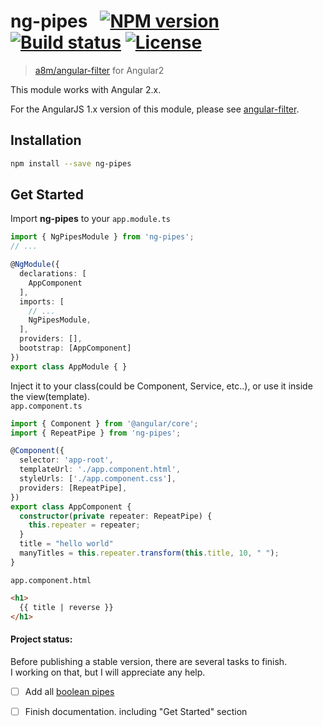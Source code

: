 # ng-pipes &nbsp; [![NPM version][npm-image]][npm-url] [![Build status][travis-image]][travis-url] [![License][license-image]][license-url]
> [a8m/angular-filter](https://github.com/a8m/angular-filter) for Angular2

This module works with Angular 2.x.

For the AngularJS 1.x version of this module, please see [angular-filter](https://github.com/a8m/angular-filter).


Installation
------------

```sh
npm install --save ng-pipes
```

Get Started
------------
Import __ng-pipes__ to your `app.module.ts`
```ts
import { NgPipesModule } from 'ng-pipes';
// ...

@NgModule({
  declarations: [
    AppComponent
  ],
  imports: [
    // ...
    NgPipesModule,
  ],
  providers: [],
  bootstrap: [AppComponent]
})
export class AppModule { }
```

Inject it to your class(could be Component, Service, etc..), or use it inside the view(template).  
`app.component.ts`
```ts
import { Component } from '@angular/core';
import { RepeatPipe } from 'ng-pipes';

@Component({
  selector: 'app-root',
  templateUrl: './app.component.html',
  styleUrls: ['./app.component.css'],
  providers: [RepeatPipe],
})
export class AppComponent {
  constructor(private repeater: RepeatPipe) {
    this.repeater = repeater;
  }
  title = "hello world"
  manyTitles = this.repeater.transform(this.title, 10, " ");
}
```
`app.component.html`
```html
<h1>
  {{ title | reverse }}
</h1>
```

#### Project status:
Before publishing a stable version, there are several tasks to finish.  
I working on that, but I will appreciate any help.
- [ ] Add all [boolean pipes](https://github.com/a8m/angular-filter/tree/master/src/_filter/boolean)
- [ ] Finish documentation. including "Get Started" section




[npm-image]: https://img.shields.io/npm/v/ng-pipes.svg?style=flat-square
[npm-url]: https://npmjs.org/package/ng-pipes
[travis-image]: https://img.shields.io/travis/a8m/ng-pipes.svg?style=flat-square
[travis-url]: https://travis-ci.org/a8m/ng-pipes
[license-image]: http://img.shields.io/npm/l/ng-pipes.svg?style=flat-square
[license-url]: LICENSE

